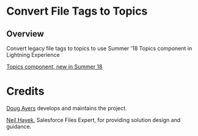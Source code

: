 Convert File Tags to Topics
===========================

Overview
--------

Convert legacy file tags to topics to use Summer '18 Topics component in Lightning Experience

[Topics component, new in Summer 18](https://releasenotes.docs.salesforce.com/en-us/summer18/release-notes/rn_general_topics_on_records.htm)


Credits
=======

[Doug Ayers](https://douglascayers.com) develops and maintains the project.

[Neil Hayek](https://success.salesforce.com/ProfileView?userId=00530000003SpRm), Salesforce Files Expert, for providing solution design and guidance.
